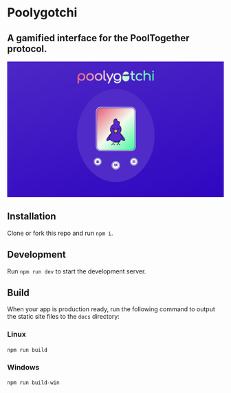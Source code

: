 # Poolygotchi

## A gamified interface for the PoolTogether protocol.

![Poolygotchi Concept Art](./docs/archive/banner.png)

## Installation

Clone or fork this repo and run `npm i`. 

## Development

Run `npm run dev` to start the development server.

## Build

When your app is production ready, run the following command to output the static site files to the `docs` directory:

### Linux

`npm run build`

### Windows

`npm run build-win`
